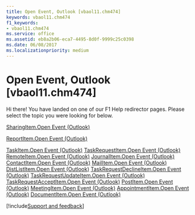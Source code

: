 ```yaml
---
title: Open Event, Outlook [vbaol11.chm474]
keywords: vbaol11.chm474
f1_keywords:
- vbaol11.chm474
ms.service: office
ms.assetid: eb8a2b06-eca7-4495-8d0f-9999c25c0398
ms.date: 06/08/2017
ms.localizationpriority: medium
---
```



# Open Event, Outlook [vbaol11.chm474]

Hi there! You have landed on one of our F1 Help redirector pages. Please select the topic you were looking for below.

[SharingItem.Open Event (Outlook)](https://msdn.microsoft.com/library/b795dbfa-2d47-0ee4-98ef-0c44bb6a0bec%28Office.15%29.aspx)

[ReportItem.Open Event (Outlook)](https://msdn.microsoft.com/library/f44fe7fe-29b3-f1ab-70ee-0e395ad6896a%28Office.15%29.aspx)

[TaskItem.Open Event (Outlook)](https://msdn.microsoft.com/library/001d2598-58e1-86d9-b893-31a79ac2a0a0%28Office.15%29.aspx)
[TaskRequestItem.Open Event (Outlook)](https://msdn.microsoft.com/library/03567354-550e-6a7a-1812-31d31ddb6a16%28Office.15%29.aspx)
[RemoteItem.Open Event (Outlook)](https://msdn.microsoft.com/library/57094921-508c-7546-1981-3686bea7d325%28Office.15%29.aspx)
[JournalItem.Open Event (Outlook)](https://msdn.microsoft.com/library/d564c47d-00d8-29cf-244c-4a2ef1568e26%28Office.15%29.aspx)
[ContactItem.Open Event (Outlook)](https://msdn.microsoft.com/library/80f12bd2-a36d-d5ae-e6a1-55df6fe2fc2c%28Office.15%29.aspx)
[MailItem.Open Event (Outlook)](https://msdn.microsoft.com/library/656c16f7-d561-a8f7-e859-9ac24f357769%28Office.15%29.aspx)
[DistListItem.Open Event (Outlook)](https://msdn.microsoft.com/library/5bc620d5-9dd5-e7a0-10ff-a1ea7e2fdc56%28Office.15%29.aspx)
[TaskRequestDeclineItem.Open Event (Outlook)](https://msdn.microsoft.com/library/f4f30ece-b3a3-66a6-10b2-b4022a9f5526%28Office.15%29.aspx)
[TaskRequestUpdateItem.Open Event (Outlook)](https://msdn.microsoft.com/library/6a92ed2f-44a7-79ad-9b7d-caba455fa27a%28Office.15%29.aspx)
[TaskRequestAcceptItem.Open Event (Outlook)](https://msdn.microsoft.com/library/4a8d97b6-5502-d362-388b-de70174a0816%28Office.15%29.aspx)
[PostItem.Open Event (Outlook)](https://msdn.microsoft.com/library/b0bbf1cf-14cd-defe-125a-e78fb664ce97%28Office.15%29.aspx)
[MeetingItem.Open Event (Outlook)](https://msdn.microsoft.com/library/d286705a-d542-f3aa-3121-f0635e0cc62c%28Office.15%29.aspx)
[AppointmentItem.Open Event (Outlook)](https://msdn.microsoft.com/library/08a0d07b-6fd0-690e-6745-f5ad92bb3ff1%28Office.15%29.aspx)
[DocumentItem.Open Event (Outlook)](https://msdn.microsoft.com/library/e7d95148-9fa2-3f0f-cbfc-f835c9017c3b%28Office.15%29.aspx)

[!include[Support and feedback](~/includes/feedback-boilerplate.md)]
